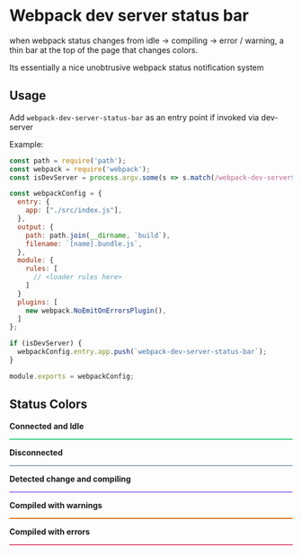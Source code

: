 # Webpack dev server status bar

when webpack status changes from idle -> compiling -> error / warning,
a thin bar at the top of the page that changes colors.

Its essentially a nice unobtrusive webpack status notification system


## Usage

Add `webpack-dev-server-status-bar` as an entry point if invoked via dev-server

Example:

```js
const path = require('path');
const webpack = require('webpack');
const isDevServer = process.argv.some(s => s.match(/webpack-dev-server$/));

const webpackConfig = {
  entry: {
    app: ["./src/index.js"],
  },
  output: {
    path: path.join(__dirname, `build`),
    filename: `[name].bundle.js`,
  },
  module: {
    rules: [
      // <loader rules here>
    ]
  }
  plugins: [
    new webpack.NoEmitOnErrorsPlugin(),
  ]
};

if (isDevServer) {
  webpackConfig.entry.app.push(`webpack-dev-server-status-bar`);
}

module.exports = webpackConfig;
```

## Status Colors

**Connected and Idle**
<div style="border-top: 2px solid #39d183"/>

**Disconnected**
<div style="border-top: 2px solid #9bacbf"/>

**Detected change and compiling**
<div style="border-top: 2px solid #a081ea"/>

**Compiled with warnings**
<div style="border-top: 2px solid #dd731d"/>

**Compiled with errors**
<div style="border-top: 2px solid #e4567b"/>
